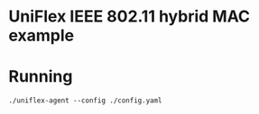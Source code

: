UniFlex IEEE 802.11 hybrid MAC example
======================================

# Running

    ./uniflex-agent --config ./config.yaml
